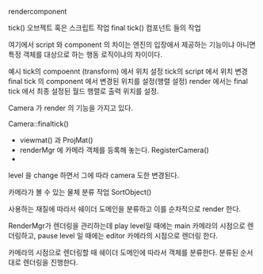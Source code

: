 rendercomponent

tick() 오브젝트 혹은 스크립트 작업
final tick() 컴포넌트 들의 작업

여기에서 script 와 component 의 차이는 엔진의 입장에서 제공하는 기능이냐 아니면 특정 객체를 대상으로 하는 행동 로직이냐의 차이이다.

예시
tick의 compoennt (transform) 에서 위치 설정
tick의 script 에서 위치 변경
final tick 의 component 에서 변경된 위치를 설정(행렬 설정)
render 에서는 final tick 에서 최종 설정된 월드 행렬로 출력 위치를 설정.

Camera 가 render 의 기능을 가지고 있다.

Camera::finaltick()
- viewmat() 과 ProjMat()
- renderMgr 에 카메라 객체를 등록해 놓는다. RegisterCamera()
- 

level 을 change 하면서 그에 따라 camera 도한 변경된다.

카메라가 볼 수 있는 물체 분류  작업
SortObject()

사용하는 재질에 따라서 쉐이더 도메인을 분류하고 이를 순차적으로 render 한다.

RenderMgr가 렌더링을 관리하는데
play level일 때에는 main 카메라의 시점으로 렌더링하고,
pause level 일 때에는 editor 카메라의 시점으로 렌더링 한다.

카메라의 시점으로 렌더링할 때
쉐이더 도메인에 따라서 객체를 분류한다.
분류된 순서대로 렌더링을 진행한다.
